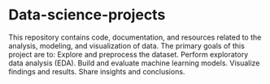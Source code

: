 # Data-science-projects
This repository contains code, documentation, and resources related to the analysis, modeling, and visualization of data. The primary goals of this project are to:  Explore and preprocess the dataset. Perform exploratory data analysis (EDA). Build and evaluate machine learning models. Visualize findings and results. Share insights and conclusions.
